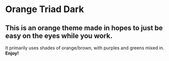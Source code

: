 # Orange Triad Dark
## This is an orange theme made in hopes to just be easy on the eyes while you work.
It primarily uses shades of orange/brown, with purples and greens mixed in.
**Enjoy!**
